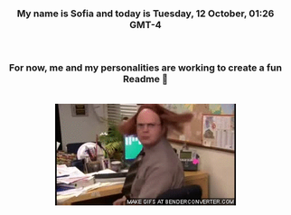 


<div align="center">
<h3 >My name is Sofia and today is Tuesday, 12 October, 01:26 GMT-4</h3><br>
<h3 >For now, me and my personalities are working to create a fun Readme 👋
</h3><br>
<img src='img/dwight.gif' alt='working...'/>
</div>
